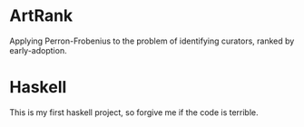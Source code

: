 # ArtRank

Applying Perron-Frobenius to the problem of identifying curators, ranked by early-adoption.

# Haskell

This is my first haskell project, so forgive me if the code is terrible. 
